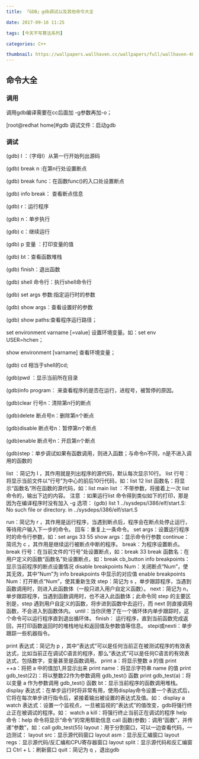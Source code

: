 ```yaml
---
title: 「GDB」gdb调试以及其他命令大全

date: 2017-09-16 11:25

tags: [今天不写算法系列]

categories: C++

thumbnail: https://wallpapers.wallhaven.cc/wallpapers/full/wallhaven-488584.png
---
```


## 命令大全

### 调用

调用gdb编译需要在cc后面加 -g参数再加-o；

[root@redhat home]#gdb 调试文件：启动gdb

### 调试

(gdb) l ：（字母l）从第一行开始列出源码

(gdb) break n :在第n行处设置断点

(gdb) break func：在函数func()的入口处设置断点

(gdb) info break： 查看断点信息

(gdb) r：运行程序

(gdb) n：单步执行

(gdb) c：继续运行

(gdb) p 变量 ：打印变量的值

(gdb) bt：查看函数堆栈

(gdb) finish：退出函数

(gdb) shell 命令行：执行shell命令行

(gdb) set args 参数:指定运行时的参数

(gdb) show args：查看设置好的参数

(gdb) show paths:查看程序运行路径；

set environment varname [=value] 设置环境变量。如：set env USER=hchen；

show environment [varname] 查看环境变量；

(gdb) cd 相当于shell的cd;

(gdb)pwd ：显示当前所在目录

(gdb)info program： 来查看程序的是否在运行，进程号，被暂停的原因。

(gdb)clear 行号n：清除第n行的断点

(gdb)delete 断点号n：删除第n个断点

(gdb)disable 断点号n：暂停第n个断点

(gdb)enable 断点号n：开启第n个断点

(gdb)step：单步调试如果有函数调用，则进入函数；与命令n不同，n是不进入调用的函数的

list ：简记为 l ，其作用就是列出程序的源代码，默认每次显示10行。 
list 行号：将显示当前文件以“行号”为中心的前后10行代码，如：list 12 
list 函数名：将显示“函数名”所在函数的源代码，如：list main 
list ：不带参数，将接着上一次 list 命令的，输出下边的内容。 
注意 ：如果运行list 命令得到类似如下的打印，那是因为在编译程序时没有加入 -g 选项：
(gdb) list
1 ../sysdeps/i386/elf/start.S: No such file or directory.
in ../sysdeps/i386/elf/start.S

run：简记为 r ，其作用是运行程序，当遇到断点后，程序会在断点处停止运行，等待用户输入下一步的命令。 
回车：重复上一条命令。 
set args：设置运行程序时的命令行参数，如：set args 33 55 
show args：显示命令行参数 
continue：简讯为 c ，其作用是继续运行被断点中断的程序。 
break：为程序设置断点。 
break 行号：在当前文件的“行号”处设置断点，如：break 33 
break 函数名：在用户定义的函数“函数名”处设置断点，如：break cb_button 
info breakpoints：显示当前程序的断点设置情况 
disable breakpoints Num：关闭断点“Num”，使其无效，其中“Num”为 info breakpoints 中显示的对应值 
enable breakpoints Num：打开断点“Num”，使其重新生效 
step：简记为 s ，单步跟踪程序，当遇到函数调用时，则进入此函数体（一般只进入用户自定义函数）。 
next：简记为 n，单步跟踪程序，当遇到函数调用时，也不进入此函数体；此命令同 step 的主要区别是，step 遇到用户自定义的函数，将步进到函数中去运行，而 next 则直接调用函数，不会进入到函数体内。 
until：当你厌倦了在一个循环体内单步跟踪时，这个命令可以运行程序直到退出循环体。 
finish： 运行程序，直到当前函数完成返回，并打印函数返回时的堆栈地址和返回值及参数值等信息。 
stepi或nexti：单步跟踪一些机器指令。

print 表达式：简记为 p ，其中“表达式”可以是任何当前正在被测试程序的有效表达式，比如当前正在调试C语言的程序，那么“表达式”可以是任何C语言的有效表达式，包括数字，变量甚至是函数调用。 
print a：将显示整数 a 的值 
print ++a：将把 a 中的值加1,并显示出来 
print name：将显示字符串 name 的值 
print gdb_test(22)：将以整数22作为参数调用 gdb_test() 函数 
print gdb_test(a)：将以变量 a 作为参数调用 gdb_test() 函数 
bt：显示当前程序的函数调用堆栈。 
display 表达式：在单步运行时将非常有用，使用display命令设置一个表达式后，它将在每次单步进行指令后，紧接着输出被设置的表达式及值。如： display a 
watch 表达式：设置一个监视点，一旦被监视的“表达式”的值改变，gdb将强行终止正在被调试的程序。如： watch a 
kill：将强行终止当前正在调试的程序 
help 命令：help 命令将显示“命令”的常用帮助信息 
call 函数(参数)：调用“函数”，并传递“参数”，如：call gdb_test(55) 
layout：用于分割窗口，可以一边查看代码，一边测试： 
layout src：显示源代码窗口 
layout asm：显示反汇编窗口 
layout regs：显示源代码/反汇编和CPU寄存器窗口 
layout split：显示源代码和反汇编窗口 
Ctrl + L：刷新窗口 
quit：简记为 q ，退出gdb 


